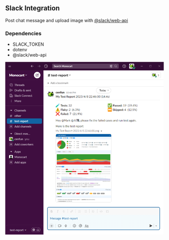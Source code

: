 ## Slack Integration
Post chat message and upload image with [@slack/web-api](https://github.com/slackapi/node-slack-sdk)

### Dependencies
- SLACK_TOKEN
- dotenv
- @slack/web-api

![](screenshot.png)